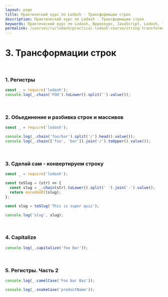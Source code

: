 ```yaml
---
layout: page
title: Практический курс по Lodash - Трансформации строк
description: Практический курс по Lodash - Трансформации строк
keywords: Практический курс по Lodash, Видеокурс, JavaScript, Lodash, Трансформации строк, русский язык
permalink: /courses/ru/lodash/practical-lodash-course/string-transformations/
---
```


# 3. Трансформации строк

<br/>

### 1. Регистры

```js
const _ = require('lodash');
console.log(_.chain('FOO').toLower().split('').value());
```

<br/>

### 2. Обьединение и разбивка строк и массивов

```js
const _ = require('lodash');

console.log(_.chain('foo/bar').split('/').head().value());
console.log(_.chain(['foo', 'bar']).join('/').toUpper().value());
```

<br/>

### 3. Сделай сам - конвертируем строку

```js
const _ = require('lodash');

const toSlug = (str) => {
  const slug = _.chain(str).toLower().split(' ').join('-').value();
  return encodeURI(slug);
};

const slug = toSlug('This is super quiz');

console.log('slug', slug);
```

<br/>

### 4. Capitalize

```js
console.log(_.capitalize('foo Bar'));
```

<br/>

### 5. Регистры. Часть 2

```js
console.log(_.camelCase('Foo bar Baz'));
```

```js
console.log(_.snakeCase('productName'));
```
